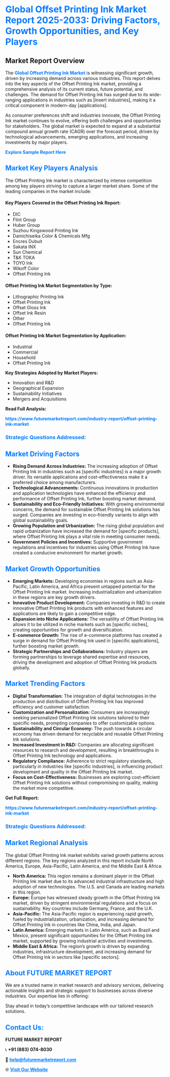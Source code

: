 <h1 style="color: #007BFF;">Global Offset Printing Ink Market Report 2025-2033: Driving Factors, Growth Opportunities, and Key Players</h1>

<section id="overview">
<h2>Market Report Overview</h2>
<p>The <a href="https://www.futuremarketreport.com/industry-report/offset-printing-ink-market" style="color: #007BFF; text-decoration: none;"><strong>Global Offset Printing Ink Market</strong></a> is witnessing significant growth, driven by increasing demand across various industries. This report delves into the key aspects of the Offset Printing Ink market, providing a comprehensive analysis of its current status, future potential, and challenges. The demand for Offset Printing Ink has surged due to its wide-ranging applications in industries such as [insert industries], making it a critical component in modern-day [applications].</p>
<p>As consumer preferences shift and industries innovate, the Offset Printing Ink market continues to evolve, offering both challenges and opportunities for stakeholders. The global market is expected to expand at a substantial compound annual growth rate (CAGR) over the forecast period, driven by technological advancements, emerging applications, and increasing investments by major players.</p>
</section>

<section id="overview">
<p><a href="https://www.futuremarketreport.com/request-sample/reportId=107030" style="color: #007BFF; text-decoration: none;"><strong>Explore Sample Report Here</strong></a></p>
</section>

<section id="key-players">
<h2 style="color: #007BFF;">Market Key Players Analysis</h2>
<p>The Offset Printing Ink market is characterized by intense competition among key players striving to capture a larger market share. Some of the leading companies in the market include:</p>
<h4>Key Players Covered in the Offset Printing Ink Report:</h4>
<ul><li>DIC</li><li>Flint Group</li><li>Huber Group</li><li>Suzhou Kingswood Printing Ink</li><li>Dainichiseika Color &amp; Chemicals Mfg</li><li>Encres Dubuit</li><li>Sakata INX</li><li>Sun Chemical</li><li>T&amp;K TOKA</li><li>TOYO Ink</li><li>Wikoff Color</li><li>Offset Printing Ink</li></ul>
<h4>Offset Printing Ink Market Segmentation by Type:</h4>
<ul><li>Lithographic Printing Ink</li><li>Offset Printing Ink</li><li>Offset Gloss Ink</li><li>Offset Ink Resin</li><li>Other</li><li>Offset Printing Ink</li></ul>

<h4>Offset Printing Ink Market Segmentation by Application:</h4>
<ul><li>Industrial</li><li>Commercial</li><li>Household</li><li>Offset Printing Ink</li></ul>
<p><strong>Key Strategies Adopted by Market Players:</strong></p>
<ul>
<li>Innovation and R&D</li>
<li>Geographical Expansion</li>
<li>Sustainability Initiatives</li>
<li>Mergers and Acquisitions</li>
</ul>
</section>

<section>
<p><strong>Read Full Analysis: </strong></p><a href="https://www.futuremarketreport.com/industry-report/offset-printing-ink-market" style="color: #007BFF; text-decoration: none;"><strong>https://www.futuremarketreport.com/industry-report/offset-printing-ink-market</strong></a>
<h3 style="color: #007BFF;">Strategic Questions Addressed:</h3>
</section>

<section id="driving-factors">
<h2 style="color: #007BFF;">Market Driving Factors</h2>
<ul>
<li><strong>Rising Demand Across Industries:</strong> The increasing adoption of Offset Printing Ink in industries such as [specific industries] is a major growth driver. Its versatile applications and cost-effectiveness make it a preferred choice among manufacturers.</li>
<li><strong>Technological Advancements:</strong> Continuous innovations in production and application technologies have enhanced the efficiency and performance of Offset Printing Ink, further boosting market demand.</li>
<li><strong>Sustainability and Eco-Friendly Initiatives:</strong> With growing environmental concerns, the demand for sustainable Offset Printing Ink solutions has surged. Companies are investing in eco-friendly variants to align with global sustainability goals.</li>
<li><strong>Growing Population and Urbanization:</strong> The rising global population and rapid urbanization have increased the demand for [specific products], where Offset Printing Ink plays a vital role in meeting consumer needs.</li>
<li><strong>Government Policies and Incentives:</strong> Supportive government regulations and incentives for industries using Offset Printing Ink have created a conducive environment for market growth.</li>
</ul>
</section>

<section id="growth-opportunities">
<h2 style="color: #007BFF;">Market Growth Opportunities</h2>
<ul>
<li><strong>Emerging Markets:</strong> Developing economies in regions such as Asia-Pacific, Latin America, and Africa present untapped potential for the Offset Printing Ink market. Increasing industrialization and urbanization in these regions are key growth drivers.</li>
<li><strong>Innovative Product Development:</strong> Companies investing in R&D to create innovative Offset Printing Ink products with enhanced features and applications are likely to gain a competitive edge.</li>
<li><strong>Expansion into Niche Applications:</strong> The versatility of Offset Printing Ink allows it to be utilized in niche markets such as [specific niches], creating opportunities for growth and diversification.</li>
<li><strong>E-commerce Growth:</strong> The rise of e-commerce platforms has created a surge in demand for Offset Printing Ink used in [specific applications], further boosting market growth.</li>
<li><strong>Strategic Partnerships and Collaborations:</strong> Industry players are forming partnerships to leverage shared expertise and resources, driving the development and adoption of Offset Printing Ink products globally.</li>
</ul>
</section>

<section id="trending-factors">
<h2 style="color: #007BFF;">Market Trending Factors</h2>
<ul>
<li><strong>Digital Transformation:</strong> The integration of digital technologies in the production and distribution of Offset Printing Ink has improved efficiency and customer satisfaction.</li>
<li><strong>Customization and Personalization:</strong> Consumers are increasingly seeking personalized Offset Printing Ink solutions tailored to their specific needs, prompting companies to offer customizable options.</li>
<li><strong>Sustainability and Circular Economy:</strong> The push towards a circular economy has driven demand for recyclable and reusable Offset Printing Ink solutions.</li>
<li><strong>Increased Investment in R&D:</strong> Companies are allocating significant resources to research and development, resulting in breakthroughs in Offset Printing Ink technology and applications.</li>
<li><strong>Regulatory Compliance:</strong> Adherence to strict regulatory standards, particularly in industries like [specific industries], is influencing product development and quality in the Offset Printing Ink market.</li>
<li><strong>Focus on Cost-Effectiveness:</strong> Businesses are exploring cost-efficient Offset Printing Ink solutions without compromising on quality, making the market more competitive.</li>
</ul>
</section>

<section>
<p><strong>Get Full Report: </strong></p><a href="https://www.futuremarketreport.com/industry-report/offset-printing-ink-market" style="color: #007BFF; text-decoration: none;"><strong>https://www.futuremarketreport.com/industry-report/offset-printing-ink-market</strong></a>
<h3 style="color: #007BFF;">Strategic Questions Addressed:</h3>
</section>


<section id="regional-analysis">
<h2 style="color: #007BFF;">Market Regional Analysis</h2>
<p>The global Offset Printing Ink market exhibits varied growth patterns across different regions. The key regions analyzed in this report include North America, Europe, Asia-Pacific, Latin America, and the Middle East & Africa:</p>
<ul>
<li><strong>North America:</strong> This region remains a dominant player in the Offset Printing Ink market due to its advanced industrial infrastructure and high adoption of new technologies. The U.S. and Canada are leading markets in this region.</li>
<li><strong>Europe:</strong> Europe has witnessed steady growth in the Offset Printing Ink market, driven by stringent environmental regulations and a focus on sustainability. Key countries include Germany, France, and the U.K.</li>
<li><strong>Asia-Pacific:</strong> The Asia-Pacific region is experiencing rapid growth, fueled by industrialization, urbanization, and increasing demand for Offset Printing Ink in countries like China, India, and Japan.</li>
<li><strong>Latin America:</strong> Emerging markets in Latin America, such as Brazil and Mexico, present significant opportunities for the Offset Printing Ink market, supported by growing industrial activities and investments.</li>
<li><strong>Middle East & Africa:</strong> The region’s growth is driven by expanding industries, infrastructure development, and increasing demand for Offset Printing Ink in sectors like [specific sectors].</li>
</ul>
</section>

<footer>
<h2 style="color: #007BFF;">About FUTURE MARKET REPORT</h2>
<p>We are a trusted name in market research and advisory services, delivering actionable insights and strategic support to businesses across diverse industries. Our expertise lies in offering:</p>

<p>Stay ahead in today’s competitive landscape with our tailored research solutions.</p>

<h2 style="color: #007BFF;">Contact Us:</h2>
<p><strong>FUTURE MARKET REPORT</strong></p>
<p>📞 <strong>+91 (883) 074-8030</strong></p>
<p>📧 <strong><a href="mailto:help@futuremarketreport.com" style="color: #007BFF;">help@futuremarketreport.com</a></strong></p>
<p>🌐 <strong><a href="https://www.futuremarketreport.com/" style="color: #007BFF;">Visit Our Website</a></strong></p>
</footer>